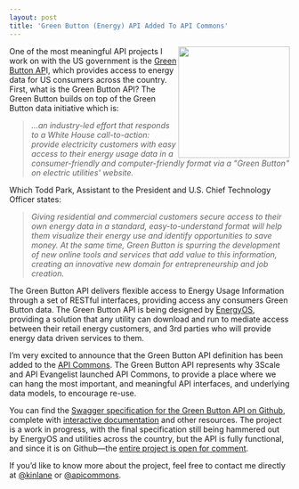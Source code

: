 ```yaml
---
layout: post
title: 'Green Button (Energy) API Added To API Commons'
---
```

<p><a href="http://www.greenbuttondata.org/"><img src="https://s3.amazonaws.com/kinlane-productions/federal-government/green-button/green-button.jpg" alt="" width="200" align="right" /></a></p>
<p>One of the most meaningful API projects I work on with the US government is the <a href="http://energyos.github.io/OpenESPI-GreenButton-API-Documentation/">Green Button AP</a>I, which provides access to energy data for US consumers across the country.  First, what is the Green Button API? The Green Button builds on top of the Green Button data initiative which is:</p>
<blockquote><em>...an industry-led effort that responds to a White House call-to-action: provide electricity customers with easy access to their energy usage data in a consumer-friendly and computer-friendly format via a "Green Button" on electric utilities' website.</em></blockquote>
<p>Which Todd Park, Assistant to the President and U.S. Chief Technology Officer states:</p>
<blockquote><em>Giving residential and commercial customers secure access to their own energy data in a standard, easy-to-understand format will help them visualize their energy use and identify opportunities to save money. At the same time, Green Button is spurring the development of new online tools and services that add value to this information, creating an innovative new domain for entrepreneurship and job creation.</em></blockquote>
<p>The Green Button API delivers flexible access to Energy Usage Information through a set of RESTful interfaces, providing access any consumers Green Button data. The Green Button API is being designed by <a href="https://www.energyos.org/">EnergyOS</a>, providing a solution that any utility can download and run to mediate access between their retail energy customers, and 3rd parties who will provide energy data driven services to them.</p>
<p>I&rsquo;m very excited to announce that the Green Button API definition has been added to the <a title="API Commons" href="http://apicommons.org">API Commons</a>. The Green Button API represents why 3Scale and API Evangelist launched API Commons, to provide a place where we can hang the most important, and meaningful API interfaces, and underlying data models, to encourage re-use.</p>
<p>You can find the <a href="http://energyos.github.io/OpenESPI-GreenButton-API-Documentation/API/api-docs">Swagger specification for the Green Button API on Github</a>, complete with <a href="http://energyos.github.io/OpenESPI-GreenButton-API-Documentation/API/">interactive documentation</a> and other resources. The project is a work in progress, with the final specification still being hammered out by EnergyOS and utilities across the country, but the API is fully functional, and since it is on Github&mdash;the <a href="https://github.com/energyos/OpenESPI-GreenButton-API-Documentation/issues">entire project is open for comment</a>.</p>
<p>If you&rsquo;d like to know more about the project, feel free to contact me directly at <a href="https://twitter.com/kinlane">@kinlane</a> or <a href="https://twitter.com/apicommons">@apicommons</a>.</p>